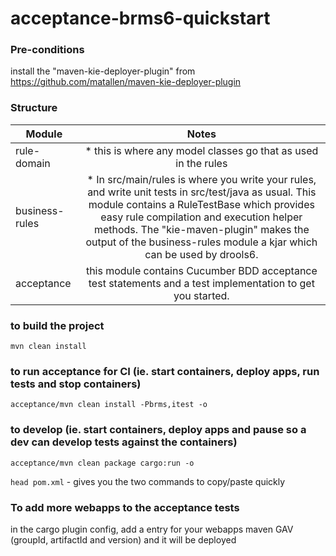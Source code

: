 acceptance-brms6-quickstart
===========================

### Pre-conditions
install the "maven-kie-deployer-plugin" from https://github.com/matallen/maven-kie-deployer-plugin


### Structure
| Module         | Notes         |
| -------------  |:-------------:|
| rule-domain    | * this is where any model classes go that as used in the rules |
| business-rules | * In src/main/rules is where you write your rules, and write unit tests in src/test/java as usual. This module contains a RuleTestBase which provides easy rule compilation and execution helper methods. The "kie-maven-plugin" makes the output of the business-rules module a kjar which can be used by drools6. |
| acceptance     | this module contains Cucumber BDD acceptance test statements and a test implementation to get you started. |


### to build the project
```mvn clean install```

### to run acceptance for CI (ie. start containers, deploy apps, run tests and stop containers)
```acceptance/mvn clean install -Pbrms,itest -o```

### to develop (ie. start containers, deploy apps and pause so a dev can develop tests against the containers)
```acceptance/mvn clean package cargo:run -o```

`head pom.xml` - gives you the two commands to copy/paste quickly


### To add more webapps to the acceptance tests
in the cargo plugin config, add a <deployable> entry for your webapps maven GAV (groupId, artifactId and version) and it will be deployed



